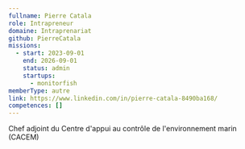 ```yaml
---
fullname: Pierre Catala
role: Intrapreneur
domaine: Intraprenariat
github: PierreCatala
missions:
  - start: 2023-09-01
    end: 2026-09-01
    status: admin
    startups:
      - monitorfish
memberType: autre
link: https://www.linkedin.com/in/pierre-catala-8490ba168/
competences: []
---
```

Chef adjoint du Centre d'appui au contrôle de l'environnement marin (CACEM)